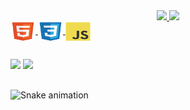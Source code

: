 


<div align="center">
  <a href="https://github.com/daianercruz">
  <img height="180em" src="https://github-readme-stats.vercel.app/api?username=daianercruz&show_icons=true&theme=highcontrast&include_all_commits=true&count_private=true"/>
  <img height="180em" src="https://github-readme-stats.vercel.app/api/top-langs/?username=daianercruz&layout=compact&langs_count=7&theme=highcontrast"/>
</div>
  
  <div>
    <img align="center" alt="Dai-HTML" height="30" width="40" src="https://raw.githubusercontent.com/devicons/devicon/master/icons/html5/html5-original.svg">
  <img align="center" alt="Dai-CSS" height="30" width="40" src="https://raw.githubusercontent.com/devicons/devicon/master/icons/css3/css3-original.svg">
    <img align="center" alt="Dai-Javascrip" height="30" width="40" src="https://raw.githubusercontent.com/devicons/devicon/2ae2a900d2f041da66e950e4d48052658d850630/icons/javascript/javascript-original.svg">

  </div>
  
  ##
  <div> 

  <a href = "mailto:dprczx@gmail.com"><img src="https://img.shields.io/badge/-Gmail-%23333?style=for-the-badge&logo=gmail&logoColor=white" target="_blank"></a>
  <a href="https://www.linkedin.com/in/daianeprc/" target="_blank"><img src="https://img.shields.io/badge/-LinkedIn-%230077B5?style=for-the-badge&logo=linkedin&logoColor=white" target="_blank"></a> 
    
  ##

![Snake animation](https://github.com/rafaballerini/daianercruz/blob/output/github-contribution-grid-snake.svg)
